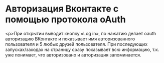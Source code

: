 <h1>Авторизация Вконтакте с помощью протокола oAuth</h1>
<р>При открытии выводит кнопку «Log in», по нажатию делает oauth авторизацию ВКонтакте и показывает имя авторизованного пользователя и 5 любых друзей пользователя. При последующих запусках/заходах на страницу сразу показывает всю информацию, т.к. уже понимает, что авторизовано и авторизация запоминается.</p>
